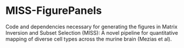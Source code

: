 # MISS-FigurePanels
Code and dependencies necessary for generating the figures in Matrix Inversion and Subset Selection (MISS): A novel pipeline for quantitative mapping of diverse cell types across the murine brain (Mezias et al).

